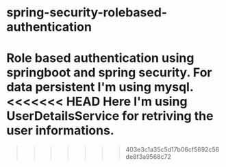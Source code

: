 # spring-security-rolebased-authentication
Role based authentication using springboot and spring security. For data persistent I'm using mysql.
<<<<<<< HEAD
Here I'm using UserDetailsService for retriving the user informations.
=======
>>>>>>> 403e3c1a35c5d17b06cf5692c56de8f3a9568c72
